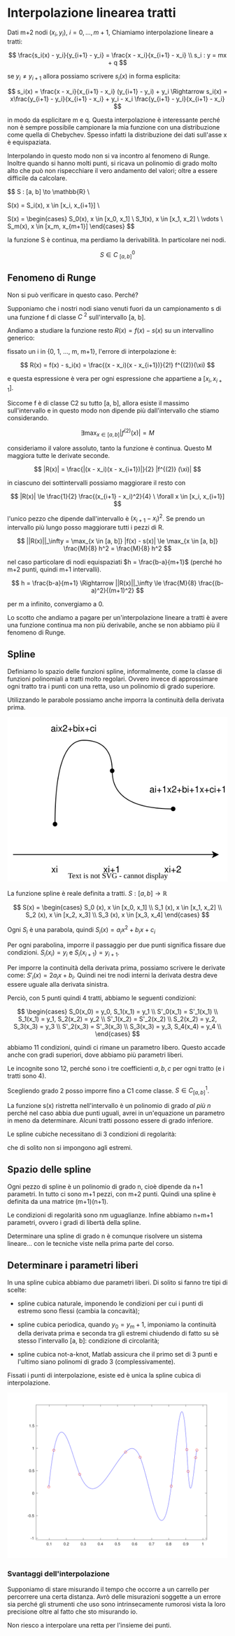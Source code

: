 # Interpolazione linearea tratti

Dati m+2 nodi $(x_i, y_i)$, $i = 0, \dots, m+1$, Chiamiamo interpolazione lineare a tratti:

$$
\frac{s_i(x) - y_i}{y_{i+1} - y_i} = \frac{x - x_i}{x_{i+1} - x_i}
\\
s_i : y = mx + q
$$

se $y_i \ne y_{i+1}$ allora possiamo scrivere $s_i(x)$ in forma esplicita:

$$
s_i(x) = \frac{x - x_i}{x_{i+1} - x_i} (y_{i+1} - y_i) + y_i \Rightarrow
s_i(x) = x\frac{y_{i+1} - y_i}{x_{i+1} - x_i} + y_i - x_i \frac{y_{i+1} - y_i}{x_{i+1} - x_i}
$$

in modo da esplicitare m e q. Questa interpolazione è interessante perché non è sempre possibile campionare la mia
funzione con una distribuzione come quella di Chebychev. Spesso infatti la distribuzione dei dati sull'asse x
è equispaziata.

Interpolando in questo modo non si va incontro al fenomeno di Runge. Inoltre quando si hanno molti punti, si ricava un
polinomio di grado molto alto che può non rispecchiare il vero andamento del valori; oltre a essere difficile
da calcolare.

$$
S : [a, b] \to \mathbb{R} \\

S(x) = S_i(x), x \in [x_i, x_{i+1}] \\

S(x) = \begin{cases}
S_0(x), x \in [x_0, x_1] \\
S_1(x), x \in [x_1, x_2] \\
\vdots \\
S_m(x), x \in [x_m, x_{m+1}]
\end{cases}
$$

la funzione S è continua, ma perdiamo la derivabilità. In particolare nei nodi.

$$
S \in \mathit{C}\ ^0_{[a,b]}
$$

## Fenomeno di Runge

Non si può verificare in questo caso. Perché?

Supponiamo che i nostri nodi siano venuti fuori da un campionamento s di una funzione f di classe $\mathit{C}\ ^2$
sull'intervallo [a, b].

Andiamo a studiare la funzione resto $R(x) = f(x) - s(x)$ su un intervallino generico:

fissato un i in {0, 1, ..., m, m+1}, l'errore di interpolazione è:

$$
R(x) = f(x) - s_i(x) = \frac{(x - x_i)(x - x_{i+1})}{2!} f^{(2)}(\xi)
$$

e questa espressione è vera per ogni espressione che appartiene a $[x_i, x_{i+1}]$.

Siccome f è di classe C2 su tutto [a, b], allora esiste il massimo sull'intervallo e in questo modo non dipende più
dall'intervallo che stiamo considerando.

$$
\exists \max_{x \in [a,b]} |f^{(2)}(x)| = M
$$

consideriamo il valore assoluto, tanto la funzione è continua. Questo M maggiora tutte le derivate seconde.

$$
|R(x)| = \frac{|(x - x_i)(x - x_{i+1})|}{2} |f^{(2)} (\xi)|
$$

in ciascuno dei sottintervalli possiamo maggiorare il resto con

$$
|R(x)| \le \frac{1}{2} \frac{(x_{i+1} - x_i)^2}{4} \  \forall x \in [x_i, x_{i+1}]
$$

l'unico pezzo che dipende dall'intervallo è $(x_{i+1} - x_i)^2$. Se prendo un intervallo più lungo posso maggiorare
tutti i pezzi di R.

$$
||R(x)||_\infty = \max_{x \in [a, b]} |f(x) - s(x)| \le \max_{x \in [a, b]} \frac{M}{8} h^2 = \frac{M}{8} h^2
$$

nel caso particolare di nodi equispaziati $h = \frac{b-a}{m+1}$ (perché ho m+2 punti, quindi m+1 intervalli).

$$
h = \frac{b-a}{m+1} \Rightarrow ||R(x)||_\infty \le \frac{M}{8} \frac{(b-a)^2}{(m+1)^2}
$$

per m a infinito, convergiamo a 0.

Lo scotto che andiamo a pagare per un'interpolazione lineare a tratti è avere una funzione continua ma non più
derivabile, anche se non abbiamo più il fenomeno di Runge.

## Spline

Definiamo lo spazio delle funzioni spline, informalmente, come la classe di funzioni polinomiali a tratti molto
regolari. Ovvero invece di approssimare ogni tratto tra i punti con una retta, uso un polinomio di grado superiore.

Utilizzando le parabole possiamo anche imporra la continuità della derivata prima.

![Interpolazione con parabole](Assets/parabolic_interpolation.svg)

La funzione spline è reale definita a tratti. $S: [a, b] \to \mathbb{R}$

$$
S(x) = \begin{cases}
S_0 (x), x \in [x_0, x_1] \\
S_1 (x), x \in [x_1, x_2] \\
S_2 (x), x \in [x_2, x_3] \\
S_3 (x), x \in [x_3, x_4]
\end{cases}
$$

Ogni $S_i$ è una parabola, quindi $S_i(x) = a_i x^2 + b_i x + c_i$

Per ogni parabolina, imporre il passaggio per due punti significa fissare due condizioni.
$S_i(x_i) = y_i$ e $S_i(x_{i+1}) = y_{i+1}$.

Per imporre la continuità della derivata prima, possiamo scrivere le derivate come: $S'_i(x) = 2a_i x + b_i$.
Quindi nei tre nodi interni la derivata destra deve essere uguale alla derivata sinistra.

Perciò, con 5 punti quindi 4 tratti, abbiamo le seguenti condizioni:

$$
\begin{cases}
S_0(x_0) = y_0, S_1(x_1) = y_1 \\
S'_0(x_1) = S'_1(x_1) \\
S_1(x_1) = y_1, S_2(x_2) = y_2 \\
S'_1(x_2) = S'_2(x_2) \\
S_2(x_2) = y_2, S_3(x_3) = y_3 \\
S'_2(x_3) = S'_3(x_3) \\
S_3(x_3) = y_3, S_4(x_4) = y_4 \\
\end{cases}
$$

abbiamo 11 condizioni, quindi ci rimane un parametro libero. Questo accade anche con gradi superiori, dove abbiamo più
parametri liberi.

Le incognite sono 12, perché sono i tre coefficienti $a, b, c$ per ogni tratto (e i tratti sono 4).

Scegliendo grado 2 posso imporre fino a C1 come classe. $S \in \mathit{C}^1_{[a,b]}$.

La funzione s(x) ristretta nell'intervallo è un polinomio di grado *al più n* perché nel caso abbia due punti uguali,
avrei in un'equazione un parametro in meno da determinare. Alcuni tratti possono essere di grado inferiore.

Le spline cubiche necessitano di 3 condizioni di regolarità:

$$%todo$$

che di solito non si impongono agli estremi.

## Spazio delle spline

Ogni pezzo di spline è un polinomio di grado n, cioè dipende da n+1 parametri. In tutto ci sono m+1 pezzi, con m+2
punti. Quindi una spline è definita da una matrice (m+1)(n+1).

Le condizioni di regolarità sono nm uguaglianze. Infine abbiamo n+m+1 parametri, ovvero i gradi di libertà della spline.

Determinare una spline di grado n è comunque risolvere un sistema lineare... con le tecniche viste nella prima parte
del corso.

## Determinare i parametri liberi

In una spline cubica abbiamo due parametri liberi. Di solito si fanno tre tipi di scelte:

- spline cubica naturale,
    imponendo le condizioni per cui i punti di estremo sono flessi (cambia la concavità);

- spline cubica periodica,
    quando $y_0 = y_m+1$, imponiamo la continuità della derivata prima e seconda tra gli estremi chiudendo di fatto
    su sè stesso l'intervallo [a, b]: condizione di circolarità;

- spline cubica not-a-knot,
    Matlab assicura che il primo set di 3 punti e l'ultimo siano polinomi di grado 3 (complessivamente).

Fissati i punti di interpolazione, esiste ed è unica la spline cubica di interpolazione.

$$
%no teorema sulle spline cubiche
%da fare: confronto interpolazione spline con interpolazione polinomiale
$$

![Spline interpolation Matlab](Assets/spline_interpolation.svg)

### Svantaggi dell'interpolazione

Supponiamo di stare misurando il tempo che occorre a un carrello per percorrere una certa distanza. Avrò delle
misurazioni soggette a un errore sia perché gli strumenti che uso sono intrinsecamente rumorosi vista la loro precisione
oltre al fatto che sto misurando io.

Non riesco a interpolare una retta per l'insieme dei punti.
